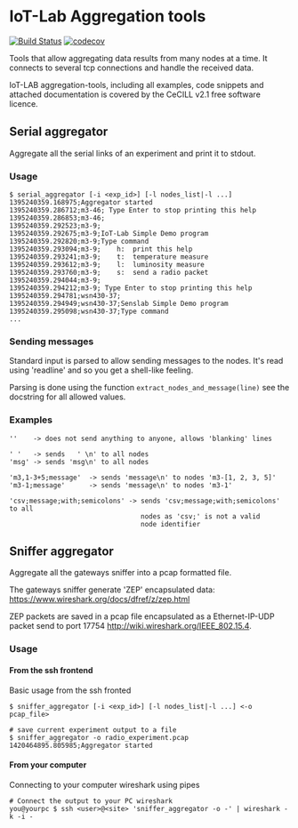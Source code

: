 IoT-Lab Aggregation tools
=========================

[![Build Status](https://travis-ci.org/iot-lab/aggregation-tools.svg?branch=master)](https://travis-ci.org/iot-lab/aggregation-tools)
[![codecov](https://codecov.io/gh/iot-lab/aggregation-tools/branch/master/graph/badge.svg)](https://codecov.io/gh/iot-lab/aggregation-tools)

Tools that allow aggregating data results from many nodes at a time.
It connects to several tcp connections and handle the received data.

IoT-LAB aggregation-tools, including all examples, code snippets and attached
documentation is covered by the CeCILL v2.1 free software licence.


Serial aggregator
-----------------

Aggregate all the serial links of an experiment and print it to stdout.

### Usage ###

    $ serial_aggregator [-i <exp_id>] [-l nodes_list|-l ...]
    1395240359.168975;Aggregator started
    1395240359.286712;m3-46; Type Enter to stop printing this help
    1395240359.286853;m3-46;
    1395240359.292523;m3-9;
    1395240359.292675;m3-9;IoT-Lab Simple Demo program
    1395240359.292820;m3-9;Type command
    1395240359.293094;m3-9;    h:  print this help
    1395240359.293241;m3-9;    t:  temperature measure
    1395240359.293612;m3-9;    l:  luminosity measure
    1395240359.293760;m3-9;    s:  send a radio packet
    1395240359.294044;m3-9;
    1395240359.294212;m3-9; Type Enter to stop printing this help
    1395240359.294781;wsn430-37;
    1395240359.294949;wsn430-37;Senslab Simple Demo program
    1395240359.295098;wsn430-37;Type command
    ...


### Sending messages ###

Standard input is parsed to allow sending messages to the nodes.
It's read using 'readline' and so you get a shell-like feeling.

Parsing is done using the function `extract_nodes_and_message(line)` see the
docstring for all allowed values.

### Examples ###

    ''    -> does not send anything to anyone, allows 'blanking' lines

    ' '   -> sends   ' \n' to all nodes
    'msg' -> sends 'msg\n' to all nodes

    'm3,1-3+5;message'  -> sends 'message\n' to nodes 'm3-[1, 2, 3, 5]'
    'm3-1;message'      -> sends 'message\n' to nodes 'm3-1'

    'csv;message;with;semicolons' -> sends 'csv;message;with;semicolons' to all
                                     nodes as 'csv;' is not a valid
                                     node identifier


Sniffer aggregator
------------------

Aggregate all the gateways sniffer into a pcap formatted file.

The gateways sniffer generate 'ZEP' encapsulated data:
<https://www.wireshark.org/docs/dfref/z/zep.html>

ZEP packets are saved in a pcap file encapsulated as a Ethernet-IP-UDP packet
send to port 17754 <http://wiki.wireshark.org/IEEE_802.15.4>.


### Usage ###

#### From the ssh frontend ####

Basic usage from the ssh fronted

    $ sniffer_aggregator [-i <exp_id>] [-l nodes_list|-l ...] <-o pcap_file>

    # save current experiment output to a file
    $ sniffer_aggregator -o radio_experiment.pcap
    1420464895.805985;Aggregator started


#### From your computer ####

Connecting to your computer wireshark using pipes

    # Connect the output to your PC wireshark
    you@yourpc $ ssh <user>@<site> 'sniffer_aggregator -o -' | wireshark -k -i -

